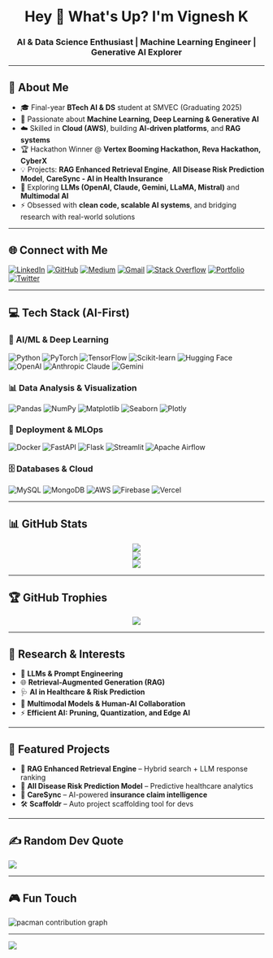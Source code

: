 <h1 align="center">Hey 👋 What's Up? I'm Vignesh K</h1>
<h3 align="center">AI & Data Science Enthusiast | Machine Learning Engineer | Generative AI Explorer</h3>

---

## 🚀 About Me  
- 🎓 Final-year **BTech AI & DS** student at SMVEC (Graduating 2025)  
- 🤖 Passionate about **Machine Learning, Deep Learning & Generative AI**  
- ☁️ Skilled in **Cloud (AWS)**, building **AI-driven platforms**, and **RAG systems**  
- 🏆 Hackathon Winner @ **Vertex Booming Hackathon, Reva Hackathon, CyberX**  
- 💡 Projects: **RAG Enhanced Retrieval Engine**, **All Disease Risk Prediction Model**, **CareSync - AI in Health Insurance**  
- 🔭 Exploring **LLMs (OpenAI, Claude, Gemini, LLaMA, Mistral)** and **Multimodal AI**  
- ⚡ Obsessed with **clean code, scalable AI systems**, and bridging research with real-world solutions  

---

## 🌐 Connect with Me  
[![LinkedIn](https://img.shields.io/badge/LinkedIn-%230077B5.svg?logo=linkedin&logoColor=white)](https://www.linkedin.com/in/vignesh-k-/) 
[![GitHub](https://img.shields.io/badge/GitHub-%23181717.svg?logo=github&logoColor=white)](https://github.com/VigneshKrish16) 
[![Medium](https://img.shields.io/badge/Medium-%23000000.svg?logo=medium&logoColor=white)](https://medium.com/@vigneshkrish16) 
[![Gmail](https://img.shields.io/badge/Gmail-%23D14836.svg?logo=gmail&logoColor=white)](mailto:vigneshkrishna1607@gmail.com) 
[![Stack Overflow](https://img.shields.io/badge/Stackoverflow-F58025?logo=stackoverflow&logoColor=white)](https://stackoverflow.com/users/18335030/vignesh-k) 
[![Portfolio](https://img.shields.io/badge/Portfolio-%23121011.svg?logo=vercel&logoColor=white)](https://vignesh-portfolio.com)  
[![Twitter](https://img.shields.io/twitter/follow/pythonhubdev?color=blue&label=Follow&logo=twitter&style=for-the-badge)](https://twitter.com/pythonhubdev)

---

## 💻 Tech Stack (AI-First)

### 🤖 AI/ML & Deep Learning
![Python](https://img.shields.io/badge/Python-3670A0?logo=python&logoColor=ffdd54&style=for-the-badge)
![PyTorch](https://img.shields.io/badge/PyTorch-%23EE4C2C.svg?logo=PyTorch&logoColor=white&style=for-the-badge) 
![TensorFlow](https://img.shields.io/badge/TensorFlow-%23FF6F00.svg?logo=TensorFlow&logoColor=white&style=for-the-badge) 
![Scikit-learn](https://img.shields.io/badge/Scikit--learn-%23F7931E.svg?logo=scikit-learn&logoColor=white&style=for-the-badge) 
![Hugging Face](https://img.shields.io/badge/Hugging%20Face-FFD21E?logo=huggingface&logoColor=black&style=for-the-badge)  
![OpenAI](https://img.shields.io/badge/OpenAI-412991?logo=openai&logoColor=white&style=for-the-badge) 
![Anthropic Claude](https://img.shields.io/badge/Claude-FF6B00?logo=anthropic&logoColor=white&style=for-the-badge)
![Gemini](https://img.shields.io/badge/Gemini-8E75B2?logo=google&logoColor=white&style=for-the-badge)  

### 📊 Data Analysis & Visualization
![Pandas](https://img.shields.io/badge/pandas-%23150458.svg?logo=pandas&logoColor=white&style=for-the-badge) 
![NumPy](https://img.shields.io/badge/numpy-%23013243.svg?logo=numpy&logoColor=white&style=for-the-badge) 
![Matplotlib](https://img.shields.io/badge/Matplotlib-%23ffffff.svg?logo=Matplotlib&logoColor=black&style=for-the-badge) 
![Seaborn](https://img.shields.io/badge/Seaborn-%231572B6.svg?logo=python&logoColor=white&style=for-the-badge) 
![Plotly](https://img.shields.io/badge/Plotly-%233F4F75.svg?logo=plotly&logoColor=white&style=for-the-badge)

### 🚀 Deployment & MLOps
![Docker](https://img.shields.io/badge/Docker-2496ED?logo=docker&logoColor=white&style=for-the-badge)
![FastAPI](https://img.shields.io/badge/FastAPI-009688?logo=fastapi&logoColor=white&style=for-the-badge)
![Flask](https://img.shields.io/badge/Flask-000000?logo=flask&logoColor=white&style=for-the-badge)
![Streamlit](https://img.shields.io/badge/Streamlit-FF4B4B.svg?logo=streamlit&logoColor=white&style=for-the-badge)
![Apache Airflow](https://img.shields.io/badge/Apache%20Airflow-017CEE?logo=Apache-Airflow&logoColor=white&style=for-the-badge)  

### 🗄️ Databases & Cloud
![MySQL](https://img.shields.io/badge/MySQL-%2300f.svg?logo=mysql&logoColor=white&style=for-the-badge) 
![MongoDB](https://img.shields.io/badge/MongoDB-%234ea94b.svg?logo=mongodb&logoColor=white&style=for-the-badge) 
![AWS](https://img.shields.io/badge/AWS-%23FF9900.svg?logo=amazonaws&logoColor=white&style=for-the-badge)
![Firebase](https://img.shields.io/badge/Firebase-%23039BE5.svg?logo=firebase&logoColor=white&style=for-the-badge)
![Vercel](https://img.shields.io/badge/Vercel-%23000000.svg?logo=vercel&logoColor=white&style=for-the-badge)

---

## 📊 GitHub Stats
<div align="center">

![](https://github-readme-stats.vercel.app/api?username=VigneshKrish16&theme=dracula&hide_border=false&include_all_commits=true&count_private=true)  
![](https://github-readme-streak-stats.herokuapp.com/?user=VigneshKrish16&theme=dracula&hide_border=false)  
![](https://github-readme-stats.vercel.app/api/top-langs/?username=VigneshKrish16&theme=dracula&hide_border=false&include_all_commits=true&count_private=true&layout=compact)

</div>

---

## 🏆 GitHub Trophies
<div align="center">
  
![](https://github-profile-trophy.vercel.app/?username=VigneshKrish16&theme=radical&no-frame=false&no-bg=true&margin-w=4)

</div>

---

## 🔬 Research & Interests
- 🧠 **LLMs & Prompt Engineering**  
- 🌐 **Retrieval-Augmented Generation (RAG)**  
- 🩺 **AI in Healthcare & Risk Prediction**  
- 🤝 **Multimodal Models & Human-AI Collaboration**  
- ⚡ **Efficient AI: Pruning, Quantization, and Edge AI**

---

## 🚧 Featured Projects
- 🚀 **RAG Enhanced Retrieval Engine** – Hybrid search + LLM response ranking  
- 🏥 **All Disease Risk Prediction Model** – Predictive healthcare analytics  
- 📑 **CareSync** – AI-powered **insurance claim intelligence**  
- 🛠 **Scaffoldr** – Auto project scaffolding tool for devs  

---

## ✍️ Random Dev Quote
![](https://quotes-github-readme.vercel.app/api?type=horizontal&theme=radical)

---

## 🎮 Fun Touch
<picture>
  <source media="(prefers-color-scheme: dark)" srcset="https://raw.githubusercontent.com/VigneshKrish16/VigneshKrish16/output/pacman-contribution-graph-dark.svg">
  <source media="(prefers-color-scheme: light)" srcset="https://raw.githubusercontent.com/VigneshKrish16/VigneshKrish16/output/pacman-contribution-graph.svg">
  <img alt="pacman contribution graph" src="https://raw.githubusercontent.com/VigneshKrish16/VigneshKrish16/output/pacman-contribution-graph.svg">
</picture>

---

[![](https://visitcount.itsvg.in/api?id=VigneshKrish16&icon=0&color=6)](https://visitcount.itsvg.in)

<!-- Proudly created with GPRM ( https://gprm.itsvg.in ) -->
